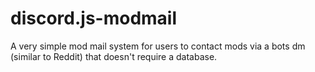 # discord.js-modmail
A very simple mod mail system for users to contact mods via a bots dm (similar to Reddit) that doesn't require a database.
